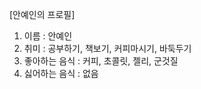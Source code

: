[안예인의 프로필]

1. 이름 : 안예인
2. 취미 : 공부하기, 책보기, 커피마시기, 바둑두기
3. 좋아하는 음식 : 커피, 초콜릿, 젤리, 군것질
4. 싫어하는 음식 : 없음

